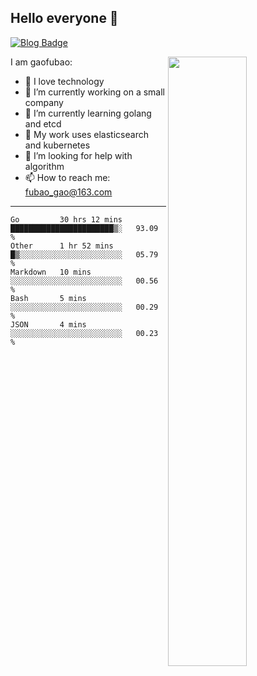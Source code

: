 ## Hello everyone 👋

[![Blog Badge](https://img.shields.io/badge/blog-60k+%20pageview-brightgreen)](https://www.jianshu.com/u/d777ec56a358)

<img align="right" width="50%" src="https://github-readme-stats.vercel.app/api?username=gaofubao&theme=onedark">

I am gaofubao:

- 🔭 I love technology
- 🌱 I’m currently working on a small company
- 👯 I’m currently learning golang and etcd
- 💬 My work uses elasticsearch and kubernetes
- 🤔 I’m looking for help with algorithm
- 📫 How to reach me: fubao_gao@163.com

---


<!--START_SECTION:waka-->
```text
Go         30 hrs 12 mins  ███████████████████████▒░   93.09 % 
Other      1 hr 52 mins    █▒░░░░░░░░░░░░░░░░░░░░░░░   05.79 % 
Markdown   10 mins         ░░░░░░░░░░░░░░░░░░░░░░░░░   00.56 % 
Bash       5 mins          ░░░░░░░░░░░░░░░░░░░░░░░░░   00.29 % 
JSON       4 mins          ░░░░░░░░░░░░░░░░░░░░░░░░░   00.23 % 
```
<!--END_SECTION:waka-->
